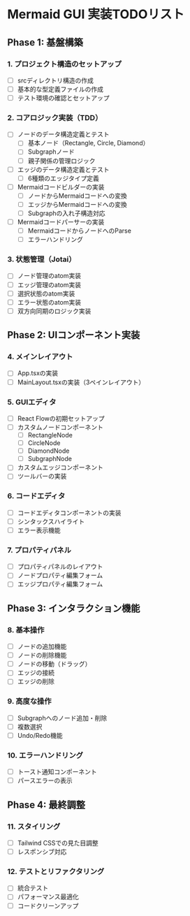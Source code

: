 # Mermaid GUI 実装TODOリスト

## Phase 1: 基盤構築

### 1. プロジェクト構造のセットアップ
- [ ] srcディレクトリ構造の作成
- [ ] 基本的な型定義ファイルの作成
- [ ] テスト環境の確認とセットアップ

### 2. コアロジック実装（TDD）
- [ ] ノードのデータ構造定義とテスト
  - [ ] 基本ノード（Rectangle, Circle, Diamond）
  - [ ] Subgraphノード
  - [ ] 親子関係の管理ロジック
- [ ] エッジのデータ構造定義とテスト
  - [ ] 6種類のエッジタイプ定義
- [ ] Mermaidコードビルダーの実装
  - [ ] ノードからMermaidコードへの変換
  - [ ] エッジからMermaidコードへの変換
  - [ ] Subgraphの入れ子構造対応
- [ ] Mermaidコードパーサーの実装
  - [ ] MermaidコードからノードへのParse
  - [ ] エラーハンドリング

### 3. 状態管理（Jotai）
- [ ] ノード管理のatom実装
- [ ] エッジ管理のatom実装
- [ ] 選択状態のatom実装
- [ ] エラー状態のatom実装
- [ ] 双方向同期のロジック実装

## Phase 2: UIコンポーネント実装

### 4. メインレイアウト
- [ ] App.tsxの実装
- [ ] MainLayout.tsxの実装（3ペインレイアウト）

### 5. GUIエディタ
- [ ] React Flowの初期セットアップ
- [ ] カスタムノードコンポーネント
  - [ ] RectangleNode
  - [ ] CircleNode
  - [ ] DiamondNode
  - [ ] SubgraphNode
- [ ] カスタムエッジコンポーネント
- [ ] ツールバーの実装

### 6. コードエディタ
- [ ] コードエディタコンポーネントの実装
- [ ] シンタックスハイライト
- [ ] エラー表示機能

### 7. プロパティパネル
- [ ] プロパティパネルのレイアウト
- [ ] ノードプロパティ編集フォーム
- [ ] エッジプロパティ編集フォーム

## Phase 3: インタラクション機能

### 8. 基本操作
- [ ] ノードの追加機能
- [ ] ノードの削除機能
- [ ] ノードの移動（ドラッグ）
- [ ] エッジの接続
- [ ] エッジの削除

### 9. 高度な操作
- [ ] Subgraphへのノード追加・削除
- [ ] 複数選択
- [ ] Undo/Redo機能

### 10. エラーハンドリング
- [ ] トースト通知コンポーネント
- [ ] パースエラーの表示

## Phase 4: 最終調整

### 11. スタイリング
- [ ] Tailwind CSSでの見た目調整
- [ ] レスポンシブ対応

### 12. テストとリファクタリング
- [ ] 統合テスト
- [ ] パフォーマンス最適化
- [ ] コードクリーンアップ